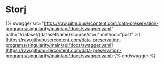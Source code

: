 # Storj

{% swagger src="https://raw.githubusercontent.com/data-preservation-programs/singularity/main/api/docs/swagger.yaml" path="/dataset/{datasetName}/source/storj" method="post" %}
[https://raw.githubusercontent.com/data-preservation-programs/singularity/main/api/docs/swagger.yaml](https://raw.githubusercontent.com/data-preservation-programs/singularity/main/api/docs/swagger.yaml)
{% endswagger %}
